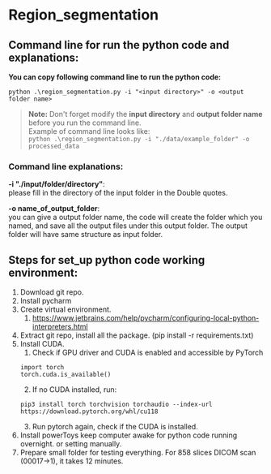 # Region_segmentation

## Command line for run the python code and explanations:

**You can copy following command line to run the python code:**  

```
python .\region_segmentation.py -i "<input directory>" -o <output folder name>
```
> **Note:** Don't forget modify the **input directory** and **output folder name** before you run the command line.  
> Example of command line looks like:  
> ``python .\region_segmentation.py -i "./data/example_folder" -o processed_data``
### Command line explanations:
**-i "./input/folder/directory"**:   
please fill in the directory of the input folder in the Double quotes.  

**-o name_of_output_folder**:   
you can give a output folder name, the code will create the folder which you named,
and save all the output files under this output folder. The output folder will have same structure as input folder.
## Steps for set_up python code working environment:
1. Download git repo.
2. Install pycharm
3. Create virtual environment.
   1. https://www.jetbrains.com/help/pycharm/configuring-local-python-interpreters.html
4. Extract git repo, install all the package. (pip install -r requirements.txt)
5. Install CUDA.
   1. Check if GPU driver and CUDA is enabled and accessible by PyTorch  
   ```
   import torch 
   torch.cuda.is_available()
   ```
   2. If no CUDA installed, run:   
   ```
   pip3 install torch torchvision torchaudio --index-url https://download.pytorch.org/whl/cu118
   ```
   3. Run pytorch again, check if the CUDA is installed.
6. Install powerToys keep computer awake for python code running overnight. or setting manually.
7. Prepare small folder for testing everything. For 858 slices DICOM scan (00017->1), it takes 12 minutes.
